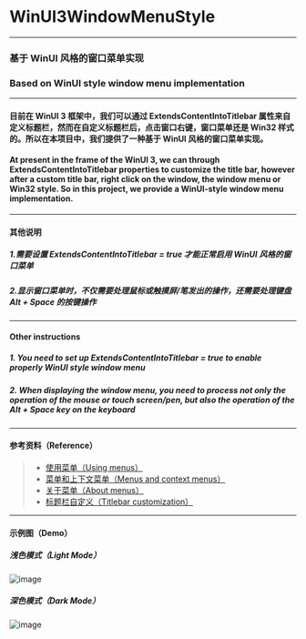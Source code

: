 # WinUI3WindowMenuStyle

----------

### 基于 WinUI 风格的窗口菜单实现

### Based on WinUI style window menu implementation

----------

#### 目前在 WinUI 3 框架中，我们可以通过 ExtendsContentIntoTitlebar 属性来自定义标题栏，然而在自定义标题栏后，点击窗口右键，窗口菜单还是 Win32 样式的。所以在本项目中，我们提供了一种基于 WinUI 风格的窗口菜单实现。

#### At present in the frame of the WinUI 3, we can through ExtendsContentIntoTitlebar properties to customize the title bar, however after a custom title bar, right click on the window, the window menu or Win32 style. So in this project, we provide a WinUI-style window menu implementation.

----------

#### 其他说明

##### 1.需要设置 ExtendsContentIntoTitlebar = true 才能正常启用 WinUI 风格的窗口菜单

##### 2.显示窗口菜单时，不仅需要处理鼠标或触摸屏/笔发出的操作，还需要处理键盘 Alt + Space 的按键操作

----------

#### Other instructions

##### 1. You need to set up ExtendsContentIntoTitlebar = true to enable properly WinUI style window menu

##### 2. When displaying the window menu, you need to process not only the operation of the mouse or touch screen/pen, but also the operation of the Alt + Space key on the keyboard

----------

#### 参考资料（Reference）

> * [使用菜单（Using menus）](https://learn.microsoft.com/windows/win32/menurc/using-menus)&emsp;
> * [菜单和上下文菜单（Menus and context menus）](https://learn.microsoft.com/windows/apps/design/controls/menus-and-context-menus)&emsp;
> * [关于菜单（About menus）](https://learn.microsoft.com/windows/win32/menurc/about-menus)&emsp;
> * [标题栏自定义（Titlebar customization）](https://learn.microsoft.com/zh-cn/windows/apps/develop/title-bar)&emsp;

----------

#### 示例图（Demo）

##### 浅色模式（Light Mode）

![image](https://github.com/user-attachments/assets/40fb7ce3-c0a1-44f6-b433-a0e12c48bead)

##### 深色模式（Dark Mode）

![image](https://github.com/user-attachments/assets/9e1b49d5-bb13-4506-9276-cb7704e4cf10)
